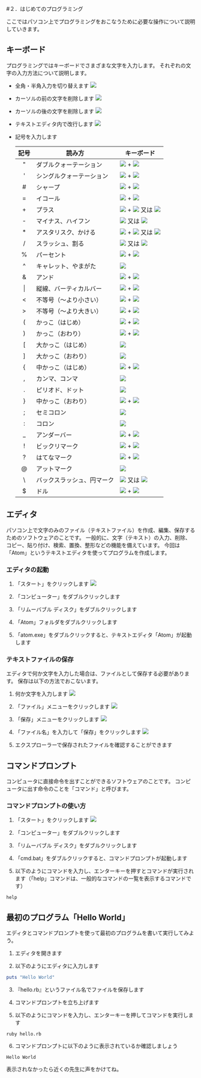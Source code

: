 #２．はじめてのプログラミング

ここではパソコン上でプログラミングをおこなうために必要な操作について説明していきます。

## キーボード
プログラミングではキーボードでさまざまな文字を入力します。
それぞれの文字の入力方法について説明します。

* 全角・半角入力を切り替えます
 ![](images/keyboard/key32.png)

* カーソルの前の文字を削除します
 ![](images/keyboard/key28.png)

* カーソルの後の文字を削除します
 ![](images/keyboard/key29.png)

* テキストエディタ内で改行します
 ![](images/keyboard/key27.png)

* 記号を入力します

    |記号|読み方|キーボード|
    |:----:|----------------|----------------------------------------------------------------|
    |"     |ダブルクォーテーション  |![](images/keyboard/key30.png) + ![](images/keyboard/key02.png)
    |'     |シングルクォーテーション |![](images/keyboard/key30.png) + ![](images/keyboard/key07.png)
    |\#    |シャープ           |![](images/keyboard/key30.png) + ![](images/keyboard/key03.png)
    |=     |イコール           |![](images/keyboard/key30.png) + ![](images/keyboard/key10.png)
    |\+    |プラス            |![](images/keyboard/key30.png) + ![](images/keyboard/key15.png) 又は ![](images/keyboard/key22.png)
    |\-    |マイナス、ハイフン     |![](images/keyboard/key10.png) 又は ![](images/keyboard/key23.png)
    |\*    |アスタリスク、かける    |![](images/keyboard/key30.png) + ![](images/keyboard/key16.png) 又は ![](images/keyboard/key24.png)
    |/     |スラッシュ、割る      |![](images/keyboard/key20.png) 又は ![](images/keyboard/key25.png)
    |%     |パーセント          |![](images/keyboard/key30.png) + ![](images/keyboard/key05.png)
    |^     |キャレット、やまがた    |![](images/keyboard/key11.png)
    |&     |アンド             |![](images/keyboard/key30.png) + ![](images/keyboard/key06.png)
    |&#124;|縦線、バーティカルバー |![](images/keyboard/key30.png) + ![](images/keyboard/key12.png)
    |<     |不等号（～より小さい） |![](images/keyboard/key30.png) + ![](images/keyboard/key18.png)
    |\>    |不等号（～より大きい） |![](images/keyboard/key30.png) + ![](images/keyboard/key19.png)
    |(     |かっこ（はじめ）       |![](images/keyboard/key30.png) + ![](images/keyboard/key08.png)
    |)     |かっこ（おわり）       |![](images/keyboard/key30.png) + ![](images/keyboard/key09.png)
    |&#91; |大かっこ（はじめ）     |![](images/keyboard/key14.png)
    |&#93; |大かっこ（おわり）     |![](images/keyboard/key17.png)
    |{     |中かっこ（はじめ）     |![](images/keyboard/key30.png) + ![](images/keyboard/key14.png)
    |,     |カンマ、コンマ        |![](images/keyboard/key18.png)
    |.     |ピリオド、ドット       |![](images/keyboard/key19.png)
    |}     |中かっこ（おわり）     |![](images/keyboard/key30.png) + ![](images/keyboard/key17.png)
    |;     |セミコロン          |![](images/keyboard/key15.png)
    |:     |コロン            |![](images/keyboard/key16.png)
    |_     |アンダーバー        |![](images/keyboard/key30.png) + ![](images/keyboard/key21.png)
    |!     |ビックリマーク        |![](images/keyboard/key30.png) + ![](images/keyboard/key01.png)
    |?     |はてなマーク        |![](images/keyboard/key30.png) + ![](images/keyboard/key20.png)
    |@     |アットマーク         |![](images/keyboard/key13.png)
    |\     |バックスラッシュ、円マーク|![](images/keyboard/key12.png) 又は ![](images/keyboard/key21.png)
    |$     |ドル              |![](images/keyboard/key30.png) + ![](images/keyboard/key04.png)


## エディタ
パソコン上で文字のみのファイル（テキストファイル）を作成、編集、保存するためのソフトウェアのことです。
一般的に、文字（テキスト）の入力、削除、コピー、貼り付け、検索、置換、整形などの機能を備えています。
今回は「Atom」というテキストエディタを使ってプログラムを作成します。

### エディタの起動
1. 「スタート」をクリックします
 ![](images/image03.png)

2. 「コンピューター」をダブルクリックします

3. 「リムーバブル ディスク」をダブルクリックします

4. 「Atom」フォルダをダブルクリックします

5. 「atom.exe」をダブルクリックすると、テキストエディタ「Atom」が起動します


### テキストファイルの保存
エディタで何か文字を入力した場合は、ファイルとして保存する必要があります。
保存は以下の方法でおこないます。

1.  何か文字を入力します
 ![](images/image01.png)

2. 「ファイル」メニューをクリックします
 ![](images/image08.png)

3. 「保存」メニューをクリックします
 ![](images/image04.png)

4. 「ファイル名」を入力して「保存」をクリックします
 ![](images/image02.png)

5. エクスプローラーで保存されたファイルを確認することができます



## コマンドプロンプト
コンピュータに直接命令を出すことができるソフトウェアのことです。
コンピュータに出す命令のことを「コマンド」と呼びます。

### コマンドプロンプトの使い方
1. 「スタート」をクリックします
 ![](images/image03.png)

2. 「コンピューター」をダブルクリックします

3. 「リムーバブル ディスク」をダブルクリックします

4. 「cmd.bat」をダブルクリックすると、コマンドプロンプトが起動します

5. 以下のようにコマンドを入力し、エンターキーを押すとコマンドが実行されます（「help」コマンドは、一般的なコマンドの一覧を表示するコマンドです）
```
help
```


## 最初のプログラム「Hello World」
エディタとコマンドプロンプトを使って最初のプログラムを書いて実行してみよう。

1. エディタを開きます

2. 以下のようにエディタに入力します
```ruby
puts "Hello World"
```

3. 『hello.rb』というファイル名でファイルを保存します

4. コマンドプロンプトを立ち上げます

5. 以下のようにコマンドを入力し、エンターキーを押してコマンドを実行します
```
ruby hello.rb
```

6. コマンドプロンプトに以下のように表示されているか確認しましょう
```
Hello World
```
 表示されなかったら近くの先生に声をかけてね。
 
